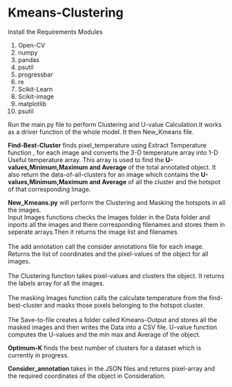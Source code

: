 # Kmeans-Clustering 
Install the Requirements Modules 
<ol>
<li>Open-CV</li>
<li>numpy</li>
<li>pandas</li>
<li>psutil</li>
<li>progressbar</li>
<li>re</li>
<li>Scikit-Learn</li>
<li>Scikit-image</li>
<li>matplotlib</li>
<li>psutil</li>
</ol>

<p>
    Run the main.py file to perform Clustering and U-value Calculation.It works as a driver function of the whole model.
    It then New_Kmeans file.
</p>
<p>
    <b>Find-Best-Cluster</b> finds pixel_temperature using Extract Temperature function , for each image and converts the 3-D temperature array into 1-D Useful temperature array. This array is used to find the <b>U-values,Minimum,Maximum and Average</b> of the total annotated object. It also return the data-of-all-clusters for an image which contains the  <b>U-values,Minimum,Maximum and Average</b> of all the cluster and the hotspot of that corresponding Image.
    
</p>
<p>
    <b>New_Kmeans.py</b> will perform the Clustering and Masking the hotspots in all the images.
        <br>Input Images functions checks the Images folder in the Data folder and inports all the images and there corresponding filenames and stores them in seperate arrays.Then it returns the image list and filenames</br>
        <br>The add annotation call the consider annotations file for each image. Returns the list of coordinates and the pixel-values of the object for all images.  </br>
        <br>The Clustering function takes pixel-values and clusters the object. It returns the labels array for all the images.</br>
        <br>The masking Images function calls the calculate temperature from the find-best-cluster and masks those pixels belonging to the hotspot cluster. </br>
        <br>The Save-to-file creates a folder called Kmeans-Output and stores all the masked images and then writes the Data into a CSV file.
        U-value function computes the U-values and the min max and Average of the object.</br>
</p>

<p>
    <b>Optimum-K</b> finds the best number of clusters for a dataset which is currently in progress.
</p>

<p>
    <b>Consider_annotation </b> takes in the JSON files and returns pixel-array and the required coordinates of the object in Consideration.
</p>

